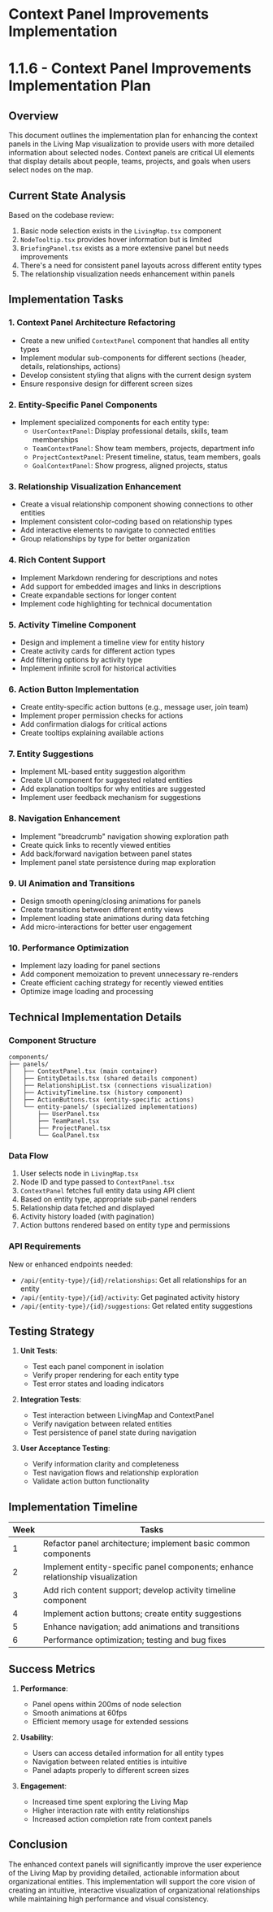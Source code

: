 # Context Panel Improvements Implementation
# 1.1.6 - Context Panel Improvements Implementation Plan

## Overview
This document outlines the implementation plan for enhancing the context panels in the Living Map visualization to provide users with more detailed information about selected nodes. Context panels are critical UI elements that display details about people, teams, projects, and goals when users select nodes on the map.

## Current State Analysis
Based on the codebase review:
1. Basic node selection exists in the `LivingMap.tsx` component
2. `NodeTooltip.tsx` provides hover information but is limited
3. `BriefingPanel.tsx` exists as a more extensive panel but needs improvements
4. There's a need for consistent panel layouts across different entity types
5. The relationship visualization needs enhancement within panels

## Implementation Tasks

### 1. Context Panel Architecture Refactoring
- Create a new unified `ContextPanel` component that handles all entity types
- Implement modular sub-components for different sections (header, details, relationships, actions)
- Develop consistent styling that aligns with the current design system
- Ensure responsive design for different screen sizes

### 2. Entity-Specific Panel Components
- Implement specialized components for each entity type:
  - `UserContextPanel`: Display professional details, skills, team memberships
  - `TeamContextPanel`: Show team members, projects, department info
  - `ProjectContextPanel`: Present timeline, status, team members, goals
  - `GoalContextPanel`: Show progress, aligned projects, status

### 3. Relationship Visualization Enhancement
- Create a visual relationship component showing connections to other entities
- Implement consistent color-coding based on relationship types
- Add interactive elements to navigate to connected entities
- Group relationships by type for better organization

### 4. Rich Content Support
- Implement Markdown rendering for descriptions and notes
- Add support for embedded images and links in descriptions
- Create expandable sections for longer content
- Implement code highlighting for technical documentation

### 5. Activity Timeline Component
- Design and implement a timeline view for entity history
- Create activity cards for different action types
- Add filtering options by activity type
- Implement infinite scroll for historical activities

### 6. Action Button Implementation
- Create entity-specific action buttons (e.g., message user, join team)
- Implement proper permission checks for actions
- Add confirmation dialogs for critical actions
- Create tooltips explaining available actions

### 7. Entity Suggestions
- Implement ML-based entity suggestion algorithm
- Create UI component for suggested related entities
- Add explanation tooltips for why entities are suggested
- Implement user feedback mechanism for suggestions

### 8. Navigation Enhancement
- Implement "breadcrumb" navigation showing exploration path
- Create quick links to recently viewed entities
- Add back/forward navigation between panel states
- Implement panel state persistence during map exploration

### 9. UI Animation and Transitions
- Design smooth opening/closing animations for panels
- Create transitions between different entity views
- Implement loading state animations during data fetching
- Add micro-interactions for better user engagement

### 10. Performance Optimization
- Implement lazy loading for panel sections
- Add component memoization to prevent unnecessary re-renders
- Create efficient caching strategy for recently viewed entities
- Optimize image loading and processing

## Technical Implementation Details

### Component Structure
```
components/
├── panels/
│   ├── ContextPanel.tsx (main container)
│   ├── EntityDetails.tsx (shared details component)
│   ├── RelationshipList.tsx (connections visualization)
│   ├── ActivityTimeline.tsx (history component)
│   ├── ActionButtons.tsx (entity-specific actions)
│   └── entity-panels/ (specialized implementations)
│       ├── UserPanel.tsx
│       ├── TeamPanel.tsx
│       ├── ProjectPanel.tsx
│       └── GoalPanel.tsx
```

### Data Flow

1. User selects node in `LivingMap.tsx`
2. Node ID and type passed to `ContextPanel.tsx`
3. `ContextPanel` fetches full entity data using API client
4. Based on entity type, appropriate sub-panel renders
5. Relationship data fetched and displayed
6. Activity history loaded (with pagination)
7. Action buttons rendered based on entity type and permissions

### API Requirements

New or enhanced endpoints needed:
- `/api/{entity-type}/{id}/relationships`: Get all relationships for an entity
- `/api/{entity-type}/{id}/activity`: Get paginated activity history
- `/api/{entity-type}/{id}/suggestions`: Get related entity suggestions

## Testing Strategy

1. **Unit Tests**:
   - Test each panel component in isolation
   - Verify proper rendering for each entity type
   - Test error states and loading indicators

2. **Integration Tests**:
   - Test interaction between LivingMap and ContextPanel
   - Verify navigation between related entities
   - Test persistence of panel state during navigation

3. **User Acceptance Testing**:
   - Verify information clarity and completeness
   - Test navigation flows and relationship exploration
   - Validate action button functionality

## Implementation Timeline

| Week | Tasks |
|------|-------|
| 1 | Refactor panel architecture; implement basic common components |
| 2 | Implement entity-specific panel components; enhance relationship visualization |
| 3 | Add rich content support; develop activity timeline component |
| 4 | Implement action buttons; create entity suggestions |
| 5 | Enhance navigation; add animations and transitions |
| 6 | Performance optimization; testing and bug fixes |

## Success Metrics

1. **Performance**:
   - Panel opens within 200ms of node selection
   - Smooth animations at 60fps
   - Efficient memory usage for extended sessions

2. **Usability**:
   - Users can access detailed information for all entity types
   - Navigation between related entities is intuitive
   - Panel adapts properly to different screen sizes

3. **Engagement**:
   - Increased time spent exploring the Living Map
   - Higher interaction rate with entity relationships
   - Increased action completion rate from context panels

## Conclusion

The enhanced context panels will significantly improve the user experience of the Living Map by providing detailed, actionable information about organizational entities. This implementation will support the core vision of creating an intuitive, interactive visualization of organizational relationships while maintaining high performance and visual consistency.